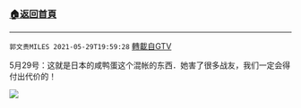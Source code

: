 ﻿###  [:house:返回首頁](https://github.com/ourhimalayas/txt)
---

`郭文贵MILES 2021-05-29T19:59:28` [轉載自GTV](https://gtv.org/web/#/UserInfo/5e596957357cc612d35a8044)

5月29号：这就是日本的咸鸭蛋这个混帐的东西．她害了很多战友，我们一定会得付出代价的！

![](https://filegroup.gtv.org/cdn-cgi/image/width=600/https://filegroup.gtv.org/group8/web/20210529/19/59/0/1d4378545d513c7635fd49a7b073d653.jpg)
